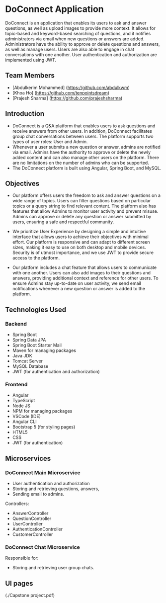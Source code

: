 # DoConnect Application

DoConnect is an application that enables its users to ask and answer questions, as well as upload images to provide more context. It allows for topic-based and keyword-based searching of questions, and it notifies administrators via email when new questions or answers are added. Administrators have the ability to approve or delete questions and answers, as well as manage users. Users are also able to engage in chat conversations with one another. User authentication and authorization are implemented using JWT.

## Team Members 

* [Abdulkerim Mohammed] (https://github.com/abdulkwm)
* [Khoa Ho] (https://github.com/tenpointsdream)
* [Prajesh Sharma] (https://github.com/prajeshsharma)

## Introduction

* DoConnect is a Q&A platform that enables users to ask questions and receive answers from other users. In addition, DoConnect facilitates group chat conversations between users. The platform supports two types of user roles: User and Admin.
* Whenever a user submits a new question or answer, admins are notified via email. Admins have the authority to approve or delete the newly added content and can also manage other users on the platform. There are no limitations on the number of admins who can be supported.
* The DoConnect platform is built using Angular, Spring Boot, and MySQL.

## Objectives

* Our platform offers users the freedom to ask and answer questions on a wide range of topics. Users can filter questions based on particular topics or a query string to find relevant content. The platform also has features that allow Admins to monitor user activity and prevent misuse. Admins can approve or delete any question or answer submitted by users, ensuring a safe and respectful community.

* We prioritize User Experience by designing a simple and intuitive interface that allows users to achieve their objectives with minimal effort. Our platform is responsive and can adapt to different screen sizes, making it easy to use on both desktop and mobile devices. Security is of utmost importance, and we use JWT to provide secure access to the platform.

* Our platform includes a chat feature that allows users to communicate with one another. Users can also add images to their questions and answers, providing additional context and reference for other users. To ensure Admins stay up-to-date on user activity, we send email notifications whenever a new question or answer is added to the platform.

## Technologies Used

### Backend

* Spring Boot
* Spring Data JPA
* Spring Boot Starter Mail
* Maven for managing packages
* Java JDK
* Tomcat Server
* MySQL Database
* JWT (for authentication and authorization)

### Frontend

* Angular
* TypeScript
* Node JS
* NPM for managing packages
* VSCode (IDE)
* Angular CLI
* Bootstrap 5 (for styling pages)
* HTML5
* CSS
* JWT (for authentication)

## Microservices

### DoConnect Main Microservice

* User authentication and authorization
* Storing and retrieving questions, answers, 
* Sending email to admins.  

Controllers:
* AnswerController
* QuestionController
* UserController
* AuthenticationController
* CustomerController

### DoConnect Chat Microservice

Responsible for:
* Storing and retrieving user group chats.

## UI pages

(./Capstone project.pdf)